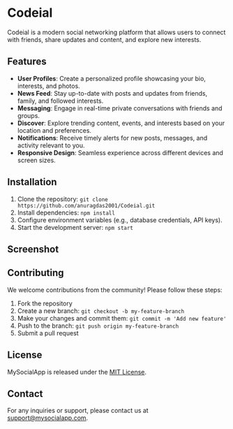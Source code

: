 # Codeial

Codeial is a modern social networking platform that allows users to connect with friends, share updates and content, and explore new interests.

## Features

- **User Profiles**: Create a personalized profile showcasing your bio, interests, and photos.
- **News Feed**: Stay up-to-date with posts and updates from friends, family, and followed interests.
- **Messaging**: Engage in real-time private conversations with friends and groups.
- **Discover**: Explore trending content, events, and interests based on your location and preferences.
- **Notifications**: Receive timely alerts for new posts, messages, and activity relevant to you.
- **Responsive Design**: Seamless experience across different devices and screen sizes.

## Installation

1. Clone the repository: `git clone https://github.com/anuragdas2001/Codeial.git`
2. Install dependencies: `npm install`
3. Configure environment variables (e.g., database credentials, API keys).
4. Start the development server: `npm start`

## Screenshot



## Contributing

We welcome contributions from the community! Please follow these steps:

1. Fork the repository
2. Create a new branch: `git checkout -b my-feature-branch`
3. Make your changes and commit them: `git commit -m 'Add new feature'`
4. Push to the branch: `git push origin my-feature-branch`
5. Submit a pull request

## License

MySocialApp is released under the [MIT License](https://opensource.org/licenses/MIT).

## Contact

For any inquiries or support, please contact us at support@mysocialapp.com.
